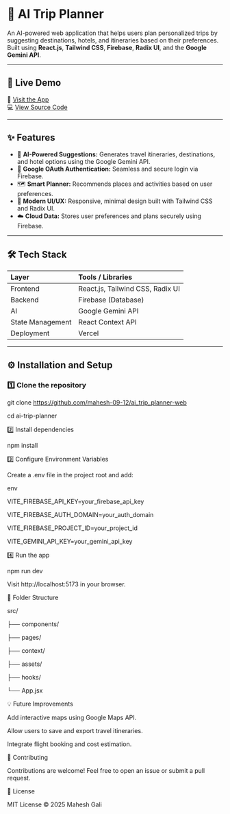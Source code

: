 # 🧭 AI Trip Planner

An AI-powered web application that helps users plan personalized trips by suggesting destinations, hotels, and itineraries based on their preferences.  
Built using **React.js**, **Tailwind CSS**, **Firebase**, **Radix UI**, and the **Google Gemini API**.

---

## 🚀 Live Demo
🔗 [Visit the App](https://ai-trip-planner-web-psi.vercel.app)  
💻 [View Source Code](https://github.com/mahesh-09-12/ai_trip_planner-web)

---

## ✨ Features
- 🧠 **AI-Powered Suggestions:** Generates travel itineraries, destinations, and hotel options using the Google Gemini API.  
- 🔐 **Google OAuth Authentication:** Seamless and secure login via Firebase.  
- 🗺️ **Smart Planner:** Recommends places and activities based on user preferences.  
- 🎨 **Modern UI/UX:** Responsive, minimal design built with Tailwind CSS and Radix UI.  
- ☁️ **Cloud Data:** Stores user preferences and plans securely using Firebase.  

---

## 🛠️ Tech Stack
| Layer | Tools / Libraries |
|:------|:------------------|
| Frontend | React.js, Tailwind CSS, Radix UI |
| Backend | Firebase (Database) |
| AI | Google Gemini API |
| State Management | React Context API |
| Deployment | Vercel |

---

## ⚙️ Installation and Setup

### 1️⃣ Clone the repository

git clone https://github.com/mahesh-09-12/ai_trip_planner-web

cd ai-trip-planner

2️⃣ Install dependencies

npm install

3️⃣ Configure Environment Variables

Create a .env file in the project root and add:

env

VITE_FIREBASE_API_KEY=your_firebase_api_key

VITE_FIREBASE_AUTH_DOMAIN=your_auth_domain

VITE_FIREBASE_PROJECT_ID=your_project_id

VITE_GEMINI_API_KEY=your_gemini_api_key

4️⃣ Run the app

npm run dev

Visit http://localhost:5173 in your browser.


🧩 Folder Structure

src/

 ├── components/
 
 ├── pages/
 
 ├── context/
 
 ├── assets/
 
 ├── hooks/
 
 └── App.jsx
 
💡 Future Improvements

Add interactive maps using Google Maps API.

Allow users to save and export travel itineraries.

Integrate flight booking and cost estimation.

🤝 Contributing

Contributions are welcome! Feel free to open an issue or submit a pull request.

📄 License

MIT License © 2025 Mahesh Gali
